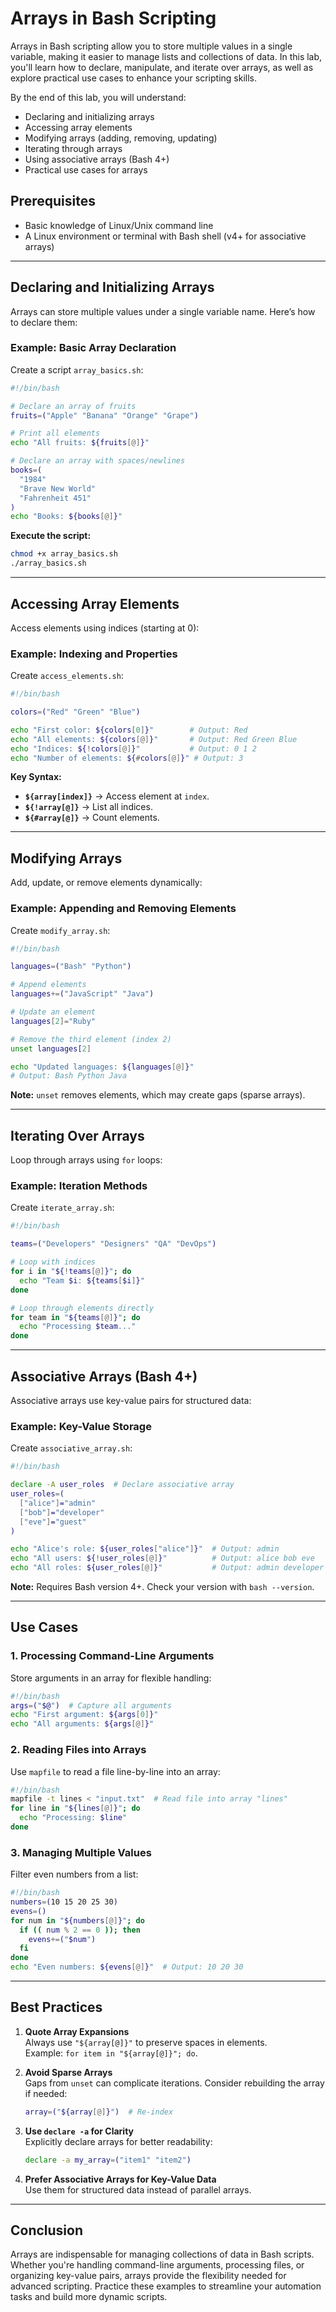 # Arrays in Bash Scripting

Arrays in Bash scripting allow you to store multiple values in a single variable, making it easier to manage lists and collections of data. In this lab, you'll learn how to declare, manipulate, and iterate over arrays, as well as explore practical use cases to enhance your scripting skills.

By the end of this lab, you will understand:
- Declaring and initializing arrays
- Accessing array elements
- Modifying arrays (adding, removing, updating)
- Iterating through arrays
- Using associative arrays (Bash 4+)
- Practical use cases for arrays

## Prerequisites

- Basic knowledge of Linux/Unix command line
- A Linux environment or terminal with Bash shell (v4+ for associative arrays)

---

## Declaring and Initializing Arrays

Arrays can store multiple values under a single variable name. Here’s how to declare them:

### Example: Basic Array Declaration
Create a script `array_basics.sh`:
```bash
#!/bin/bash

# Declare an array of fruits
fruits=("Apple" "Banana" "Orange" "Grape")

# Print all elements
echo "All fruits: ${fruits[@]}"

# Declare an array with spaces/newlines
books=(
  "1984"
  "Brave New World"
  "Fahrenheit 451"
)
echo "Books: ${books[@]}"
```

**Execute the script:**
```bash
chmod +x array_basics.sh
./array_basics.sh
```

---

## Accessing Array Elements

Access elements using indices (starting at 0):

### Example: Indexing and Properties
Create `access_elements.sh`:
```bash
#!/bin/bash

colors=("Red" "Green" "Blue")

echo "First color: ${colors[0]}"        # Output: Red
echo "All elements: ${colors[@]}"       # Output: Red Green Blue
echo "Indices: ${!colors[@]}"           # Output: 0 1 2
echo "Number of elements: ${#colors[@]}" # Output: 3
```

**Key Syntax:**
- **`${array[index]}`** → Access element at `index`.
- **`${!array[@]}`** → List all indices.
- **`${#array[@]}`** → Count elements.

---

## Modifying Arrays

Add, update, or remove elements dynamically:

### Example: Appending and Removing Elements
Create `modify_array.sh`:
```bash
#!/bin/bash

languages=("Bash" "Python")

# Append elements
languages+=("JavaScript" "Java")

# Update an element
languages[2]="Ruby"

# Remove the third element (index 2)
unset languages[2]

echo "Updated languages: ${languages[@]}"
# Output: Bash Python Java
```

**Note:** `unset` removes elements, which may create gaps (sparse arrays).

---

## Iterating Over Arrays

Loop through arrays using `for` loops:

### Example: Iteration Methods
Create `iterate_array.sh`:
```bash
#!/bin/bash

teams=("Developers" "Designers" "QA" "DevOps")

# Loop with indices
for i in "${!teams[@]}"; do
  echo "Team $i: ${teams[$i]}"
done

# Loop through elements directly
for team in "${teams[@]}"; do
  echo "Processing $team..."
done
```

---

## Associative Arrays (Bash 4+)

Associative arrays use key-value pairs for structured data:

### Example: Key-Value Storage
Create `associative_array.sh`:
```bash
#!/bin/bash

declare -A user_roles  # Declare associative array
user_roles=(
  ["alice"]="admin"
  ["bob"]="developer"
  ["eve"]="guest"
)

echo "Alice's role: ${user_roles["alice"]}"  # Output: admin
echo "All users: ${!user_roles[@]}"          # Output: alice bob eve
echo "All roles: ${user_roles[@]}"           # Output: admin developer guest
```

**Note:** Requires Bash version 4+. Check your version with `bash --version`.

---

## Use Cases

### 1. Processing Command-Line Arguments
Store arguments in an array for flexible handling:
```bash
#!/bin/bash
args=("$@")  # Capture all arguments
echo "First argument: ${args[0]}"
echo "All arguments: ${args[@]}"
```

### 2. Reading Files into Arrays
Use `mapfile` to read a file line-by-line into an array:
```bash
#!/bin/bash
mapfile -t lines < "input.txt"  # Read file into array "lines"
for line in "${lines[@]}"; do
  echo "Processing: $line"
done
```

### 3. Managing Multiple Values
Filter even numbers from a list:
```bash
#!/bin/bash
numbers=(10 15 20 25 30)
evens=()
for num in "${numbers[@]}"; do
  if (( num % 2 == 0 )); then
    evens+=("$num")
  fi
done
echo "Even numbers: ${evens[@]}"  # Output: 10 20 30
```

---

## Best Practices

1. **Quote Array Expansions**  
   Always use `"${array[@]}"` to preserve spaces in elements.  
   Example: `for item in "${array[@]}"; do`.

2. **Avoid Sparse Arrays**  
   Gaps from `unset` can complicate iterations. Consider rebuilding the array if needed:
   ```bash
   array=("${array[@]}")  # Re-index
   ```

3. **Use `declare -a` for Clarity**  
   Explicitly declare arrays for better readability:
   ```bash
   declare -a my_array=("item1" "item2")
   ```

4. **Prefer Associative Arrays for Key-Value Data**  
   Use them for structured data instead of parallel arrays.

---

## Conclusion

Arrays are indispensable for managing collections of data in Bash scripts. Whether you're handling command-line arguments, processing files, or organizing key-value pairs, arrays provide the flexibility needed for advanced scripting. Practice these examples to streamline your automation tasks and build more dynamic scripts.